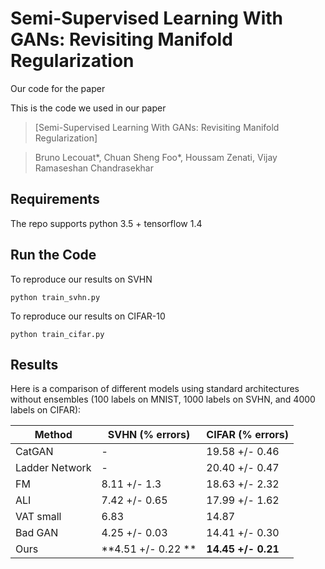 # Semi-Supervised Learning With GANs: Revisiting Manifold Regularization
Our code for the paper

This is the code we used in our paper

>[Semi-Supervised Learning With GANs: Revisiting Manifold Regularization]

>Bruno Lecouat*, Chuan Sheng Foo*, Houssam Zenati, Vijay Ramaseshan Chandrasekhar

## Requirements

The repo supports python 3.5 + tensorflow 1.4


## Run the Code


To reproduce our results on SVHN
```
python train_svhn.py
```

To reproduce our results on CIFAR-10
```
python train_cifar.py
```

## Results

Here is a comparison of different models using standard architectures without ensembles (100 labels on MNIST, 1000 labels on SVHN, and 4000 labels on CIFAR):

Method | SVHN (% errors) | CIFAR (% errors)
-- | -- | --
CatGAN | - | 19.58 +/- 0.46
Ladder Network | - | 20.40 +/- 0.47
FM  | 8.11 +/- 1.3 | 18.63 +/- 2.32
ALI | 7.42 +/- 0.65 | 17.99 +/- 1.62
VAT small |  6.83 | 14.87
Bad GAN  | 4.25 +/- 0.03 | 14.41 +/- 0.30
Ours | **4.51 +/- 0.22 **| **14.45 +/- 0.21**



